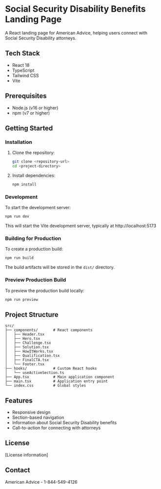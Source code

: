 # Social Security Disability Benefits Landing Page

A React landing page for American Advice, helping users connect with Social Security Disability attorneys.

## Tech Stack

- React 18
- TypeScript
- Tailwind CSS
- Vite

## Prerequisites

- Node.js (v16 or higher)
- npm (v7 or higher)

## Getting Started

### Installation

1. Clone the repository:
   ```bash
   git clone <repository-url>
   cd <project-directory>
   ```

2. Install dependencies:
   ```bash
   npm install
   ```

### Development

To start the development server:

```bash
npm run dev
```

This will start the Vite development server, typically at http://localhost:5173

### Building for Production

To create a production build:

```bash
npm run build
```

The build artifacts will be stored in the `dist/` directory.

### Preview Production Build

To preview the production build locally:

```bash
npm run preview
```

## Project Structure

```
src/
├── components/       # React components
│   ├── Header.tsx
│   ├── Hero.tsx
│   ├── Challenge.tsx
│   ├── Solution.tsx
│   ├── HowItWorks.tsx
│   ├── Qualification.tsx
│   ├── FinalCTA.tsx
│   └── Footer.tsx
├── hooks/            # Custom React hooks
│   └── useActiveSection.ts
├── App.tsx           # Main application component
├── main.tsx          # Application entry point
└── index.css         # Global styles
```

## Features

- Responsive design
- Section-based navigation
- Information about Social Security Disability benefits
- Call-to-action for connecting with attorneys

## License

[License information]

## Contact

American Advice - 1-844-549-4126

